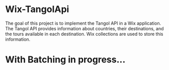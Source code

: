 # Wix-TangolApi
The goal of this project is to implement the Tangol API in a Wix application. The Tangol API provides information about countries, their destinations, and the tours available in each destination. Wix collections are used to store this information.

# With Batching in progress...